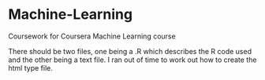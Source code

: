 # Machine-Learning
Coursework for Coursera Machine Learning course

There should be two files, one being a .R which describes the R code used and the other being a text file. I ran out of time to work out how to create the html type file.
